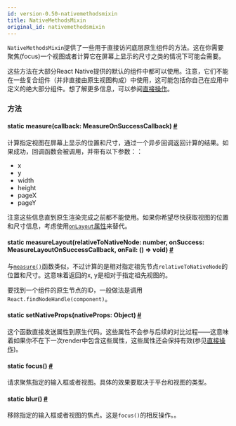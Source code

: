 ```yaml
---
id: version-0.50-nativemethodsmixin
title: NativeMethodsMixin
original_id: nativemethodsmixin
---
```


`NativeMethodsMixin`提供了一些用于直接访问底层原生组件的方法。这在你需要聚焦(focus)一个视图或者计算它在屏幕上显示的尺寸之类的情况下可能会需要。

这些方法在大部分React Native提供的默认的组件中都可以使用。注意，它们不能在一些复合组件（并非直接由原生视图构成）中使用，这可能包括你自己在应用中定义的绝大部分组件。想了解更多信息，可以参阅[直接操作](direct-manipulation.html)。

### 方法

<div class="props">
    <div class="prop">
        <h4 class="propTitle"><a class="anchor" name="measure"></a><span class="propType">static </span>measure<span class="propType">(callback: MeasureOnSuccessCallback)</span> <a class="hash-link" href="#measure">#</a></h4>
        <div>
            <p>计算指定视图在屏幕上显示的位置和尺寸，通过一个异步回调返回计算的结果。如果成功，回调函数会被调用，并带有以下参数：：</p>
            <ul>
                <li>x</li>
                <li>y</li>
                <li>width</li>
                <li>height</li>
                <li>pageX</li>
                <li>pageY</li>
            </ul>
            <p>注意这些信息直到原生渲染完成之前都不能使用。如果你希望尽快获取视图的位置和尺寸信息，考虑使用<a href="/docs/view.html#onlayout" target=""><code>onLayout</code>属性</a>来替代。</p>
        </div>
    </div>
    <div class="prop">
        <h4 class="propTitle"><a class="anchor" name="measurelayout"></a><span class="propType">static </span>measureLayout<span class="propType">(relativeToNativeNode: number, onSuccess: MeasureLayoutOnSuccessCallback, onFail: () =&gt; void)</span> <a class="hash-link" href="#measurelayout">#</a></h4>
        <div>
            <p>与<a href="#measure" target=""><code>measure()</code></a>函数类似，不过计算的是相对指定祖先节点<code>relativeToNativeNode</code>的位置和尺寸。这意味着返回的x, y是相对于指定祖先视图的。</p>
            <p>要找到一个组件的原生节点的ID，一般做法是调用<code>React.findNodeHandle(component)</code>。</p>
        </div>
    </div>
    <div class="prop">
        <h4 class="propTitle"><a class="anchor" name="setnativeprops"></a><span class="propType">static </span>setNativeProps<span class="propType">(nativeProps: Object)</span> <a class="hash-link" href="#setnativeprops">#</a></h4>
        <div>
            <p>这个函数直接发送属性到原生代码。这些属性不会参与后续的对比过程——这意味着如果你不在下一次render中包含这些属性，这些属性还会保持有效(参见<a href="direct-manipulation.html" target="">直接操作</a>)。</p>
        </div>
    </div>
    <div class="prop">
        <h4 class="propTitle"><a class="anchor" name="focus"></a><span class="propType">static </span>focus<span class="propType">()</span> <a class="hash-link" href="#focus">#</a></h4>
        <div>
            <p>请求聚焦指定的输入框或者视图。具体的效果要取决于平台和视图的类型。</p>
        </div>
    </div>
    <div class="prop">
        <h4 class="propTitle"><a class="anchor" name="blur"></a><span class="propType">static </span>blur<span class="propType">()</span> <a class="hash-link" href="#blur">#</a></h4>
        <div>
            <p>移除指定的输入框或者视图的焦点。这是<code>focus()</code>的相反操作。。</p>
        </div>
    </div>
</div>